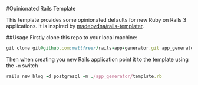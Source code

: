 #Opinionated Rails Template

This template provides some opinionated defaults for new Ruby on Rails 3 applications. It is inspired by [madebydna/rails-templater](http://github.com/madebydna/rails-templater).

##Usage
Firstly clone this repo to your local machine:
```ruby
git clone git@github.com:mattfreer/rails-app-generator.git app_generator
```

Then when creating you new Rails application point it to the template using the `-m` switch
```ruby
rails new blog -d postgresql -m ./app_generator/template.rb
```


